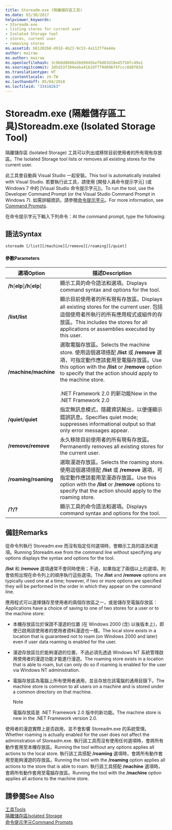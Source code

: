 ```yaml
---
title: Storeadm.exe (隔離儲存區工具)
ms.date: 03/30/2017
helpviewer_keywords:
- Storeadm.exe
- listing stores for current user
- Isolated Storage tool
- stores, current user
- removing stores
ms.assetid: b81202b8-d91d-4b23-9c53-4a112f74a44a
author: mairaw
ms.author: mairaw
ms.openlocfilehash: 3c9b8d0680a50d9945bef0d03d10e45750fc49a1
ms.sourcegitcommit: 3d5d33f384eeba41b2dff79d096f47ccc8d8f03d
ms.translationtype: HT
ms.contentlocale: zh-TW
ms.lasthandoff: 05/04/2018
ms.locfileid: "33410263"
---
```

# <a name="storeadmexe-isolated-storage-tool"></a><span data-ttu-id="28f60-102">Storeadm.exe (隔離儲存區工具)</span><span class="sxs-lookup"><span data-stu-id="28f60-102">Storeadm.exe (Isolated Storage Tool)</span></span>
<span data-ttu-id="28f60-103">隔離儲存區 (Isolated Storage) 工具可以列出或移除目前使用者的所有現有存放區。</span><span class="sxs-lookup"><span data-stu-id="28f60-103">The Isolated Storage tool lists or removes all existing stores for the current user.</span></span>  
  
 <span data-ttu-id="28f60-104">此工具會自動與 Visual Studio 一起安裝。</span><span class="sxs-lookup"><span data-stu-id="28f60-104">This tool is automatically installed with Visual Studio.</span></span> <span data-ttu-id="28f60-105">若要執行此工具，請使用 [開發人員命令提示字元] \(或 Windows 7 中的 [Visual Studio 命令提示字元])。</span><span class="sxs-lookup"><span data-stu-id="28f60-105">To run the tool, use the Developer Command Prompt (or the Visual Studio Command Prompt in Windows 7).</span></span> <span data-ttu-id="28f60-106">如需詳細資訊，請參閱[命令提示字元](../../../docs/framework/tools/developer-command-prompt-for-vs.md)。</span><span class="sxs-lookup"><span data-stu-id="28f60-106">For more information, see [Command Prompts](../../../docs/framework/tools/developer-command-prompt-for-vs.md).</span></span>  
  
 <span data-ttu-id="28f60-107">在命令提示字元下輸入下列命令：</span><span class="sxs-lookup"><span data-stu-id="28f60-107">At the command prompt, type the following:</span></span>  
  
## <a name="syntax"></a><span data-ttu-id="28f60-108">語法</span><span class="sxs-lookup"><span data-stu-id="28f60-108">Syntax</span></span>  
  
```  
storeadm [/list][/machine][/remove][/roaming][/quiet]  
```  
  
#### <a name="parameters"></a><span data-ttu-id="28f60-109">參數</span><span class="sxs-lookup"><span data-stu-id="28f60-109">Parameters</span></span>  
  
|<span data-ttu-id="28f60-110">選項</span><span class="sxs-lookup"><span data-stu-id="28f60-110">Option</span></span>|<span data-ttu-id="28f60-111">描述</span><span class="sxs-lookup"><span data-stu-id="28f60-111">Description</span></span>|  
|------------|-----------------|  
|<span data-ttu-id="28f60-112">**/h**[**elp**]</span><span class="sxs-lookup"><span data-stu-id="28f60-112">**/h**[**elp**]</span></span>|<span data-ttu-id="28f60-113">顯示工具的命令語法和選項。</span><span class="sxs-lookup"><span data-stu-id="28f60-113">Displays command syntax and options for the tool.</span></span>|  
|<span data-ttu-id="28f60-114">**/list**</span><span class="sxs-lookup"><span data-stu-id="28f60-114">**/list**</span></span>|<span data-ttu-id="28f60-115">顯示目前使用者的所有現有存放區。</span><span class="sxs-lookup"><span data-stu-id="28f60-115">Displays all existing stores for the current user.</span></span> <span data-ttu-id="28f60-116">包括這個使用者所執行的所有應用程式或組件的存放區。</span><span class="sxs-lookup"><span data-stu-id="28f60-116">This includes the stores for all applications or assemblies executed by this user.</span></span>|  
|<span data-ttu-id="28f60-117">**/machine**</span><span class="sxs-lookup"><span data-stu-id="28f60-117">**/machine**</span></span>|<span data-ttu-id="28f60-118">選取電腦存放區。</span><span class="sxs-lookup"><span data-stu-id="28f60-118">Selects the machine store.</span></span> <span data-ttu-id="28f60-119">使用這個選項搭配 **/list** 或 **/remove** 選項，可指定動作應該套用至電腦存放區。</span><span class="sxs-lookup"><span data-stu-id="28f60-119">Use this option with the **/list** or **/remove** option to specify that the action should apply to the machine store.</span></span><br /><br /> <span data-ttu-id="28f60-120">.NET Framework 2.0 的新功能</span><span class="sxs-lookup"><span data-stu-id="28f60-120">New in the .NET Framework 2.0</span></span>|  
|<span data-ttu-id="28f60-121">**/quiet**</span><span class="sxs-lookup"><span data-stu-id="28f60-121">**/quiet**</span></span>|<span data-ttu-id="28f60-122">指定無訊息模式，隱藏資訊輸出，以便僅顯示錯誤訊息。</span><span class="sxs-lookup"><span data-stu-id="28f60-122">Specifies quiet mode; suppresses informational output so that only error messages appear.</span></span>|  
|<span data-ttu-id="28f60-123">**/remove**</span><span class="sxs-lookup"><span data-stu-id="28f60-123">**/remove**</span></span>|<span data-ttu-id="28f60-124">永久移除目前使用者的所有現有存放區。</span><span class="sxs-lookup"><span data-stu-id="28f60-124">Permanently removes all existing stores for the current user.</span></span>|  
|<span data-ttu-id="28f60-125">**/roaming**</span><span class="sxs-lookup"><span data-stu-id="28f60-125">**/roaming**</span></span>|<span data-ttu-id="28f60-126">選取漫遊存放區。</span><span class="sxs-lookup"><span data-stu-id="28f60-126">Selects the roaming store.</span></span> <span data-ttu-id="28f60-127">使用這個選項搭配 **/list** 或 **/remove** 選項，可指定動作應該套用至漫遊存放區。</span><span class="sxs-lookup"><span data-stu-id="28f60-127">Use this option with the **/list** or **/remove** options to specify that the action should apply to the roaming store.</span></span>|  
|<span data-ttu-id="28f60-128">**/?**</span><span class="sxs-lookup"><span data-stu-id="28f60-128">**/?**</span></span>|<span data-ttu-id="28f60-129">顯示工具的命令語法和選項。</span><span class="sxs-lookup"><span data-stu-id="28f60-129">Displays command syntax and options for the tool.</span></span>|  
  
## <a name="remarks"></a><span data-ttu-id="28f60-130">備註</span><span class="sxs-lookup"><span data-stu-id="28f60-130">Remarks</span></span>  
 <span data-ttu-id="28f60-131">從命令列執行 Storeadm.exe 而沒有指定任何選項時，會顯示工具的語法和選項。</span><span class="sxs-lookup"><span data-stu-id="28f60-131">Running Storeadm.exe from the command line without specifying any options displays the syntax and options for the tool.</span></span>  
  
 <span data-ttu-id="28f60-132">**/list** 和 **/remove** 選項通常不會同時使用；不過，如果指定了兩個以上的選項，則會依照出現在命令列上的順序執行這些選項。</span><span class="sxs-lookup"><span data-stu-id="28f60-132">The **/list** and **/remove** options are typically used one at a time; however, if two or more options are specified they will be performed in the order in which they appear on the command line.</span></span>  
  
 <span data-ttu-id="28f60-133">應用程式可以選擇儲存至使用者的兩個存放區之一，或是儲存至電腦存放區：</span><span class="sxs-lookup"><span data-stu-id="28f60-133">Applications have a choice of saving to one of two stores for a user or to the machine store:</span></span>  
  
-   <span data-ttu-id="28f60-134">本機存放區位於保證不漫遊的位置 (在 Windows 2000 (含) 以後版本上)，即使已啟用該使用者的使用者資料漫遊也一樣。</span><span class="sxs-lookup"><span data-stu-id="28f60-134">The local store exists in a location that is guaranteed not to roam (on Windows 2000 and later) even if user data roaming is enabled for the user.</span></span>  
  
-   <span data-ttu-id="28f60-135">漫遊存放區位於能夠漫遊的位置，不過必須先透過 Windows NT 系統管理啟用使用者的漫遊功能才能進行漫遊。</span><span class="sxs-lookup"><span data-stu-id="28f60-135">The roaming store exists in a location that is able to roam, but can only do so if roaming is enabled for the user via Windows NT administration.</span></span>  
  
-   <span data-ttu-id="28f60-136">電腦存放區為電腦上所有使用者通用，並且存放在該電腦的通用目錄下。</span><span class="sxs-lookup"><span data-stu-id="28f60-136">The machine store is common to all users on a machine and is stored under a common directory on that machine.</span></span>  
  
    > [!NOTE]
    >  <span data-ttu-id="28f60-137">電腦存放區是 .NET Framework 2.0 版中的新功能。</span><span class="sxs-lookup"><span data-stu-id="28f60-137">The machine store is new in the .NET Framework version 2.0.</span></span>  
  
 <span data-ttu-id="28f60-138">使用者的漫遊實際上是否啟用，並不會影響 Storeadm.exe 的系統管理。</span><span class="sxs-lookup"><span data-stu-id="28f60-138">Whether roaming is actually enabled for the user does not affect the administration of Storeadm.exe.</span></span> <span data-ttu-id="28f60-139">執行該工具而沒有使用任何選項時，會將所有動作套用至本機存放區。</span><span class="sxs-lookup"><span data-stu-id="28f60-139">Running the tool without any options applies all actions to the local store.</span></span> <span data-ttu-id="28f60-140">執行該工具搭配 **/roaming** 選項時，會將所有動作套用至能夠漫遊的存放區。</span><span class="sxs-lookup"><span data-stu-id="28f60-140">Running the tool with the **/roaming** option applies all actions to the store that is able to roam.</span></span> <span data-ttu-id="28f60-141">執行該工具搭配 **/machine** 選項時，會將所有動作套用至電腦存放區。</span><span class="sxs-lookup"><span data-stu-id="28f60-141">Running the tool with the **/machine** option applies all actions to the machine store.</span></span>  
  
## <a name="see-also"></a><span data-ttu-id="28f60-142">請參閱</span><span class="sxs-lookup"><span data-stu-id="28f60-142">See Also</span></span>  
 [<span data-ttu-id="28f60-143">工具</span><span class="sxs-lookup"><span data-stu-id="28f60-143">Tools</span></span>](../../../docs/framework/tools/index.md)  
 [<span data-ttu-id="28f60-144">隔離儲存區</span><span class="sxs-lookup"><span data-stu-id="28f60-144">Isolated Storage</span></span>](../../../docs/standard/io/isolated-storage.md)  
 [<span data-ttu-id="28f60-145">命令提示字元</span><span class="sxs-lookup"><span data-stu-id="28f60-145">Command Prompts</span></span>](../../../docs/framework/tools/developer-command-prompt-for-vs.md)
